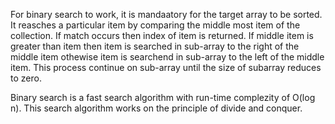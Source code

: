 For binary search to work, it is mandaatory for the target array to be sorted. It reasches a particular item by comparing the middle most item of the collection. If match occurs then index of item is returned. If middle item is greater than item then item is searched in sub-array to the right of the middle item othewise item is searchend in sub-array to the left of the middle item. This process continue on sub-array until the size of subarray reduces to zero.

Binary search is a fast search algorithm with run-time complezity of O(log n). This search algorithm works on the principle of divide and conquer. 
